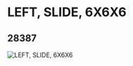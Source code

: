 # LEFT, SLIDE, 6X6X6
## 28387
![LEFT, SLIDE, 6X6X6](https://lc-www-live-s.legocdn.com/media/bricks/5/2/6172588.jpg)